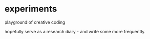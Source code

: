 # experiments
playground of creative coding

hopefully serve as a research diary - and write some more frequently.

